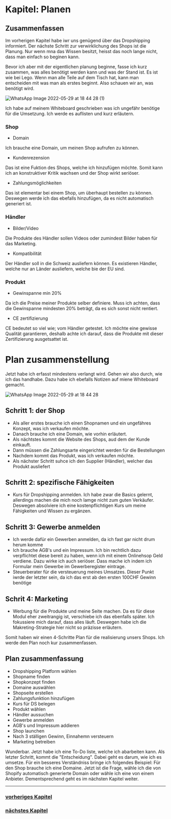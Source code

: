# Kapitel: Planen

## Zusammenfassen

Im vorherigen Kapitel habe iwr uns genügend über das Dropshipping informiert. Der nächste Schritt zur verwirklichung des Shops ist die Planung. Nur wenn mna das Wissen besitzt, heisst das noch lange nicht, dass man einfach so beginen kann.

Bevor ich aber mit der eigentlichen planung beginne, fasse ich kurz zusammen, was alles benötigt werden kann und was der Stand ist. Es ist wie bei Lego. Wenn man alle Teile auf dem Tisch hat, kann man entscheiden mit was man als erstes beginnt. Also schauen wir an, was benötigt wird.

![WhatsApp Image 2022-05-29 at 18 44 28 (1)](https://user-images.githubusercontent.com/90186208/170882575-5a30749b-d44b-4442-ba77-a5ee26fd1f2a.png)

Ich habe auf meinem Whiteboard geschrieben was ich ungefähr benötige für die Umsetzung. Ich werde es auflisten und kurz erläutern.

### Shop
- Domain

Ich brauche eine Domain, um meinen Shop aufrufen zu können.
- Kundenrezension

Das ist eine Fuktion des Shops, welche ich hinzufügen möchte. Somit kann ich an konstruktiver Kritik wachsen und der Shop wirkt seriöser.
- Zahlungsmöglichkeiten

Das ist elementar bei einem Shop, um überhaupt bestellen zu können. Deswegen werde ich das ebefalls hinzufügen, da es nicht automatisch generiert ist.

### Händler
- Bilder/Video

Die Produkte des Händler sollen Videos oder zumindest Bilder haben für das Marketing.
- Kompatibilität

Der Händler soll in die Schweiz ausliefern können. Es existieren Händler, welche nur an Länder ausliefern, welche bie der EU sind.

### Produkt
- Gewinspanne min 20%

Da ich die Preise meiner Produkte selber definiere. Muss ich achten, dass die Gewinspanne mindesten 20% beträgt, da es sich sonst nicht rentiert.

- CE zertifizierung

CE bedeutet so viel wie; vom Händler getestet. Ich möchte eine gewisse Qualität garantieren, deshalb achte ich darauf, dass die Produkte mit dieser Zertifizierung ausgetsattet ist.

# Plan zusammenstellung

Jetzt habe ich erfasst mindestens verlangt wird. Gehen wir also durch, wie ich das handhabe. Dazu habe ich ebefalls Notizen auf miene Whiteboard gemacht.

![WhatsApp Image 2022-05-29 at 18 44 28](https://user-images.githubusercontent.com/90186208/170884446-1ae5577b-4822-4623-9d32-6590ed5d98d4.png)

## Schritt 1: der Shop
- Als aller erstes brauche ich einen Shopnamen und ein ungefähres Konzept, was ich verkaufen möchte. 
- Danach brauche ich eine Domain, wie vorhin erläutert. 
- Als nächtstes kommt die Website des Shops, aud dem der Kunde einkauft.
- Dann müssen die Zahlungsarte eingerichtet werden für die Bestellungen
- Nachdem kommt das Produkt, was ich verkaufen möchte.
- Als nächster Schritt suhce ich den Supplier (Händler), welcher das Produkt ausliefert

## Schritt 2: spezifische Fähigkeiten

- Kurs für Dropshipping anmelden. Ich habe zwar die Basics gelernt, allerdings machen die mich noch lamge nicht zum guten Verkäufer. Deswegen absolviere ich eine kostenpflichtigen Kurs um meine Fähigkeiten und Wissen zu ergänzen.

## Schritt 3: Gewerbe anmelden

- Ich werde dafür ein Gewerben anmelden, da ich fast gar nicht drum herum komme
- Ich brauche AGB's und ein Impressum. Ich bin rechtlich dazu verpflichtet diese bereit zu haben, wenn ich mit einem Onlinehsop Geld verdiene. Dazu wirke ich auch seriöser. Dass mache ich indem ich Formular mein Gewerbe im Gewerberegister eintrage.
- Steuerberater für die versteuerung meines Umsatzes. Dieser Punkt iwrde der letzter sein, da ich das erst ab den ersten 100CHF Gewinn benötige

## Schrit 4: Marketing

- Werbung für die Produkte und meine Seite machen. Da es für diese Modul eher zweitrangig ist, verschiebe ich das ebenfalls später. Ich fokussiere mich darauf, dass alles läuft. Deswegen habe ich die Makreting-Strategie hier nicht so präzisse erläutern.

Somit haben wir einen 4-Schritte Plan für die realisierung unsers Shops. Ich werde den Plan noch kur zusammenfassen.

## Plan zusammenfassung

- Dropshipping Platform wählen
- Shopname finden
- Shopkonzept finden
- Domaine auswählen
- Shopseite erstellen
- Zahlungsfunktion hinzufügen
- Kurs für DS belegen
- Produkt wählen
- Händler aussuchen
- Gewerbe anmelden
- AGB's und Impressum addieren
- Shop launchen
- Nach 3 ställigen Gewinn, Einnahemn versteuern
- Marketing betreiben

Wunderbar. Jetzt habe ich eine To-Do liste, welche ich abarbeiten kann. Als letzter Schritt, kommt die "Entscheidung". Dabei geht es darum, wie ich es umsetze. Für ein besseres Verständniss bringe ich folgendes Beispiel: Für den Shop brauche ich eine Domaine. Jetzt ist die Frage, wähle ich die von Shopify automatisch generierte Domain oder wähle ich eine von einem Anbieter. Dementsprechend geht es im nächsten Kapitel weiter.

---

### [vorheriges Kapitel](https://github.com/silvioTBZ/M431/blob/main/Informieren-P-E-R-K-A.md)
### [nächstes Kapitel](https://github.com/silvioTBZ/M431/blob/main/I-P-Entscheiden-R-K-A.md)

